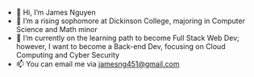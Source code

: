 - 👋 Hi, I’m James Nguyen
- 👀 I’m a rising sophomore at Dickinson College, majoring in Computer Science and Math minor
- 🌱 I’m currently on the learning path to become Full Stack Web Dev; however, I want to become a Back-end Dev, focusing on Cloud Computing and Cyber Security
- 📫 You can email me via jamesng451@gmail.com

<!---
jamesng5/jamesng5 is a ✨ special ✨ repository because its `README.md` (this file) appears on your GitHub profile.
You can click the Preview link to take a look at your changes.
--->
